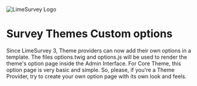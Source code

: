![LimeSurvey Logo](https://www.limesurvey.org/images/logos/logo_main.png)
# Survey Themes Custom options

Since LimeSurvey 3, Theme providers can now add their own options in a template.
The files options.twig and options.js will be used to render the theme's option page inside the Admin Interface.
For Core Theme, this option page is very basic and simple. So, please, if you're a Theme Provider, try to create your own option page with its own look and feels.
